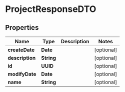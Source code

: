 

# ProjectResponseDTO


## Properties

| Name | Type | Description | Notes |
|------------ | ------------- | ------------- | -------------|
|**createDate** | **Date** |  |  [optional] |
|**description** | **String** |  |  [optional] |
|**id** | **UUID** |  |  [optional] |
|**modifyDate** | **Date** |  |  [optional] |
|**name** | **String** |  |  [optional] |



